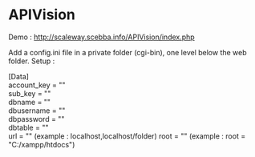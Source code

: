 # APIVision

Demo : http://scaleway.scebba.info/APIVision/index.php

Add a config.ini file in a private folder (cgi-bin), one level below the web folder.
Setup :

[Data]\
account_key = ""\
sub_key = ""\
dbname = "" \
dbusername = "" \
dbpassword = "" \
dbtable = "" \
url = "" (example : localhost,localhost/folder)
root = "" (example : root = "C:/xampp/htdocs")
